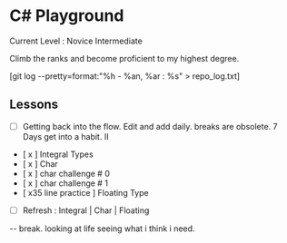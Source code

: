 # C# Playground

Current Level : Novice Intermediate

Climb the ranks and become proficient to my highest degree.

[git log --pretty=format:"%h - %an, %ar : %s" > repo_log.txt]

## Lessons

- [ ] Getting back into the flow. Edit and add daily. breaks are obsolete. 7 Days get into a habit.
      II

- [ x ] Integral Types
- [ x ] Char
- [ x ] char challenge # 0
- [ x ] char challenge # 1
- [ x35 line practice ] Floating Type
- [  ] Refresh : Integral | Char | Floating

-- break. looking at life seeing what i think i need.